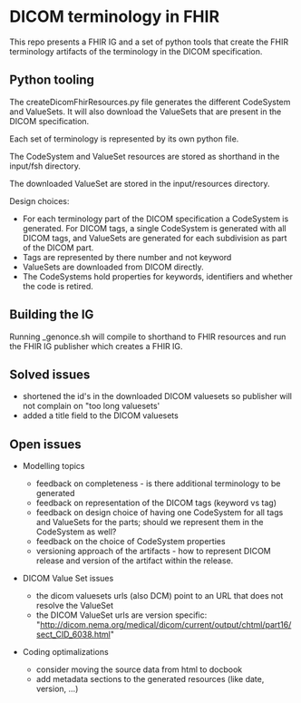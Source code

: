 # DICOM terminology in FHIR

This repo presents a FHIR IG and a set of python tools that create the FHIR terminology artifacts of the terminology in the DICOM specification.

## Python tooling

The createDicomFhirResources.py file generates the different CodeSystem and ValueSets. It will also download the ValueSets that are present in the DICOM specification.

Each set of terminology is represented by its own python file.

The CodeSystem and ValueSet resources are stored as shorthand in the input/fsh directory.

The downloaded ValueSet are stored in the input/resources directory.

Design choices: 

* For each terminology part of the DICOM specification a CodeSystem is generated. For DICOM tags, a single CodeSystem is generated with all DICOM tags, and ValueSets are generated for each subdivision as part of the DICOM part.
* Tags are represented by there number and not keyword
* ValueSets are downloaded from DICOM directly.
* The CodeSystems hold properties for keywords, identifiers and whether the code is retired.

## Building the IG

Running _genonce.sh will compile to shorthand to FHIR resources and run the FHIR IG publisher which creates a FHIR IG.

## Solved issues
* shortened the id's in the downloaded DICOM valuesets so publisher will not complain on "too long valuesets'
* added a title field to the DICOM valuesets

## Open issues

* Modelling topics
  * feedback on completeness - is there additional terminology to be generated
  * feedback on representation of the DICOM tags (keyword vs tag)
  * feedback on design choice of having one CodeSystem for all tags and ValueSets for the parts; should we represent them in the CodeSystem as well?
  * feedback on the choice of CodeSystem properties
  * versioning approach of the artifacts - how to represent DICOM release and version of the artifact within the release.

* DICOM Value Set issues
  * the dicom valuesets urls (also DCM) point to an URL that does not resolve the ValueSet
  * the DICOM ValueSet urls are version specific: "http://dicom.nema.org/medical/dicom/current/output/chtml/part16/sect_CID_6038.html"

* Coding optimalizations
  * consider moving the source data from html to docbook
  * add metadata sections to the generated resources (like date, version, ...)
